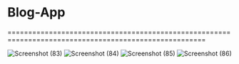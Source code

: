 # Blog-App
======================================================================================================


![Screenshot (83)](https://user-images.githubusercontent.com/38450418/99256402-5d64ca00-283b-11eb-92a9-66610d45d0b2.png)
![Screenshot (84)](https://user-images.githubusercontent.com/38450418/99256404-5e95f700-283b-11eb-8f4c-17ca1f0a888e.png)
![Screenshot (85)](https://user-images.githubusercontent.com/38450418/99256409-5f2e8d80-283b-11eb-9e07-cfe4e9fc05cf.png)
![Screenshot (86)](https://user-images.githubusercontent.com/38450418/99256410-605fba80-283b-11eb-81db-eeb11ddc41fc.png)
